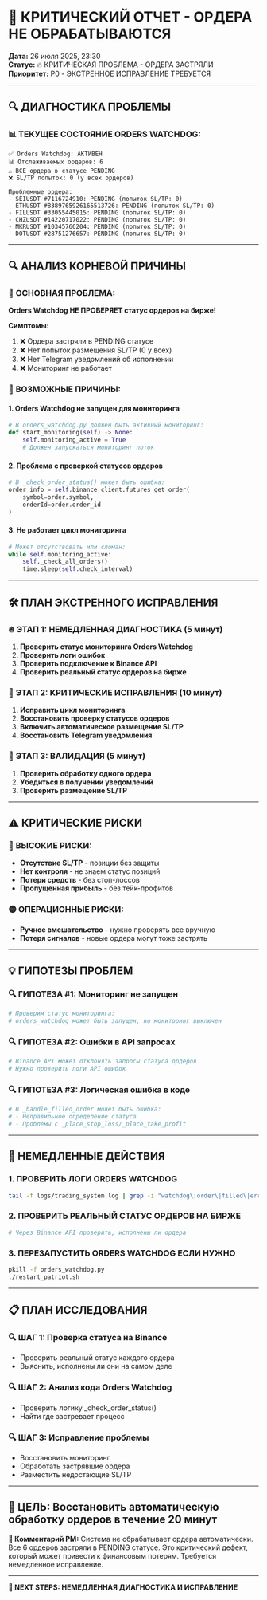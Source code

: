 # 🚨 КРИТИЧЕСКИЙ ОТЧЕТ - ОРДЕРА НЕ ОБРАБАТЫВАЮТСЯ

**Дата:** 26 июля 2025, 23:30  
**Статус:** 🔥 КРИТИЧЕСКАЯ ПРОБЛЕМА - ОРДЕРА ЗАСТРЯЛИ  
**Приоритет:** P0 - ЭКСТРЕННОЕ ИСПРАВЛЕНИЕ ТРЕБУЕТСЯ  

---

## 🔍 ДИАГНОСТИКА ПРОБЛЕМЫ

### 📊 **ТЕКУЩЕЕ СОСТОЯНИЕ ORDERS WATCHDOG:**
```
✅ Orders Watchdog: АКТИВЕН
📊 Отслеживаемых ордеров: 6
⚠️ ВСЕ ордера в статусе PENDING
❌ SL/TP попыток: 0 (у всех ордеров)

Проблемные ордера:
- SEIUSDT #7116724910: PENDING (попыток SL/TP: 0)
- ETHUSDT #8389765926165513726: PENDING (попыток SL/TP: 0)  
- FILUSDT #33055445015: PENDING (попыток SL/TP: 0)
- CHZUSDT #14220717022: PENDING (попыток SL/TP: 0)
- MKRUSDT #10345766204: PENDING (попыток SL/TP: 0)
- DOTUSDT #28751276657: PENDING (попыток SL/TP: 0)
```

---

## 🔍 АНАЛИЗ КОРНЕВОЙ ПРИЧИНЫ

### 🚨 **ОСНОВНАЯ ПРОБЛЕМА:**
**Orders Watchdog НЕ ПРОВЕРЯЕТ статус ордеров на бирже!**

**Симптомы:**
1. ❌ Ордера застряли в PENDING статусе
2. ❌ Нет попыток размещения SL/TP (0 у всех)
3. ❌ Нет Telegram уведомлений об исполнении
4. ❌ Мониторинг не работает

### 🔧 **ВОЗМОЖНЫЕ ПРИЧИНЫ:**

#### 1. **Orders Watchdog не запущен для мониторинга**
```python
# В orders_watchdog.py должен быть активный мониторинг:
def start_monitoring(self) -> None:
    self.monitoring_active = True
    # Должен запускаться мониторинг поток
```

#### 2. **Проблема с проверкой статусов ордеров**
```python
# В _check_order_status() может быть ошибка:
order_info = self.binance_client.futures_get_order(
    symbol=order.symbol,
    orderId=order.order_id
)
```

#### 3. **Не работает цикл мониторинга**
```python
# Может отсутствовать или сломан:
while self.monitoring_active:
    self._check_all_orders()
    time.sleep(self.check_interval)
```

---

## 🛠️ ПЛАН ЭКСТРЕННОГО ИСПРАВЛЕНИЯ

### 🔥 **ЭТАП 1: НЕМЕДЛЕННАЯ ДИАГНОСТИКА (5 минут)**

1. **Проверить статус мониторинга Orders Watchdog**
2. **Проверить логи ошибок**  
3. **Проверить подключение к Binance API**
4. **Проверить реальный статус ордеров на бирже**

### 🔧 **ЭТАП 2: КРИТИЧЕСКИЕ ИСПРАВЛЕНИЯ (10 минут)**

1. **Исправить цикл мониторинга**
2. **Восстановить проверку статусов ордеров**
3. **Включить автоматическое размещение SL/TP**
4. **Восстановить Telegram уведомления**

### 📱 **ЭТАП 3: ВАЛИДАЦИЯ (5 минут)**

1. **Проверить обработку одного ордера**
2. **Убедиться в получении уведомлений**
3. **Проверить размещение SL/TP**

---

## ⚠️ КРИТИЧЕСКИЕ РИСКИ

### 🔴 **ВЫСОКИЕ РИСКИ:**
- **Отсутствие SL/TP** - позиции без защиты
- **Нет контроля** - не знаем статус позиций
- **Потери средств** - без стоп-лоссов  
- **Пропущенная прибыль** - без тейк-профитов

### 🟡 **ОПЕРАЦИОННЫЕ РИСКИ:**
- **Ручное вмешательство** - нужно проверять все вручную
- **Потеря сигналов** - новые ордера могут тоже застрять

---

## 💡 ГИПОТЕЗЫ ПРОБЛЕМ

### 🔍 **ГИПОТЕЗА #1: Мониторинг не запущен**
```bash
# Проверим статус мониторинга:
# orders_watchdog может быть запущен, но мониторинг выключен
```

### 🔍 **ГИПОТЕЗА #2: Ошибки в API запросах**
```bash  
# Binance API может отклонять запросы статуса ордеров
# Нужно проверить логи API ошибок
```

### 🔍 **ГИПОТЕЗА #3: Логическая ошибка в коде**
```python
# В _handle_filled_order может быть ошибка:
# - Неправильное определение статуса
# - Проблемы с _place_stop_loss/_place_take_profit
```

---

## 🚀 НЕМЕДЛЕННЫЕ ДЕЙСТВИЯ

### 1. **ПРОВЕРИТЬ ЛОГИ ORDERS WATCHDOG**
```bash
tail -f logs/trading_system.log | grep -i "watchdog\|order\|filled\|error"
```

### 2. **ПРОВЕРИТЬ РЕАЛЬНЫЙ СТАТУС ОРДЕРОВ НА БИРЖЕ**
```python
# Через Binance API проверить, исполнены ли ордера
```

### 3. **ПЕРЕЗАПУСТИТЬ ORDERS WATCHDOG ЕСЛИ НУЖНО**
```bash
pkill -f orders_watchdog.py
./restart_patriot.sh
```

---

## 📋 ПЛАН ИССЛЕДОВАНИЯ

### 🔍 **ШАГ 1: Проверка статуса на Binance**
- Проверить реальный статус каждого ордера
- Выяснить, исполнены ли они на самом деле

### 🔍 **ШАГ 2: Анализ кода Orders Watchdog**  
- Проверить логику _check_order_status()
- Найти где застревает процесс

### 🔍 **ШАГ 3: Исправление проблемы**
- Восстановить мониторинг
- Обработать застрявшие ордера
- Разместить недостающие SL/TP

---

## 🎯 ЦЕЛЬ: Восстановить автоматическую обработку ордеров в течение 20 минут

**💬 Комментарий PM:** Система не обрабатывает ордера автоматически. Все 6 ордеров застряли в PENDING статусе. Это критический дефект, который может привести к финансовым потерям. Требуется немедленное исправление.

---

**🚨 NEXT STEPS: НЕМЕДЛЕННАЯ ДИАГНОСТИКА И ИСПРАВЛЕНИЕ**
